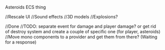 Asteroids ECS thing

//Rescale UI
//Sound effects
//3D models
//Explosions?



//Done
//TODO: separate event for damage and player damage? or get rid of destroy system and create a couple of specific one (for player, asteroids)
//Move mono components to a provider and get them from there? (Waiting for a response)